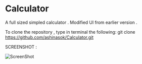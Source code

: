 # Calculator
A full sized simpled calculator . Modified UI from earlier version .

To clone the repository , type in terminal the following:
git clone https://github.com/ashinasok/Calculator.git


SCREENSHOT :


![ScreenShot](https://postimg.org/image/6jcxxc6ih/)
